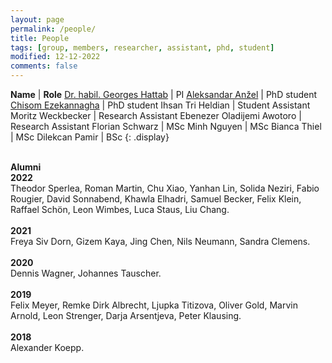 ```yaml
---
layout: page
permalink: /people/
title: People
tags: [group, members, researcher, assistant, phd, student]
modified: 12-12-2022
comments: false
---
```


**Name**    | **Role**
[Dr. habil. Georges Hattab](/hattab)  | PI
[Aleksandar Anžel](https://aanzel.github.io)  | PhD student
[Chisom Ezekannagha](https://sombiri.github.io)  | PhD student
Ihsan Tri Heldian  | Student Assistant
Moritz Weckbecker  | Research Assistant
Ebenezer Oladijemi Awotoro  | Research Assistant
Florian Schwarz  | MSc
Minh Nguyen  | MSc
Bianca Thiel  | MSc
Dilekcan Pamir  | BSc
{: .display}
<br/>
<br/>

**Alumni**
<br/>
**2022**
<br/>
Theodor Sperlea, Roman Martin, Chu Xiao, Yanhan Lin, Solida Neziri, Fabio Rougier, David Sonnabend, Khawla Elhadri, Samuel Becker, Felix Klein, Raffael Schön, Leon Wimbes, Luca Staus, Liu Chang.
<br/>
<br/>
**2021**
<br/>
Freya Siv Dorn, Gizem Kaya, Jing Chen, Nils Neumann, Sandra Clemens.
<br/>
<br/>
**2020**
<br/>
Dennis Wagner, Johannes Tauscher.
<br/>
<br/>
‌**2019**
<br/>
Felix Meyer, Remke Dirk Albrecht, Ljupka Titizova, Oliver Gold, Marvin Arnold, Leon Strenger, Darja Arsentjeva, Peter Klausing.
<br/>
<br/>
**2018**
<br/>
Alexander Koepp.